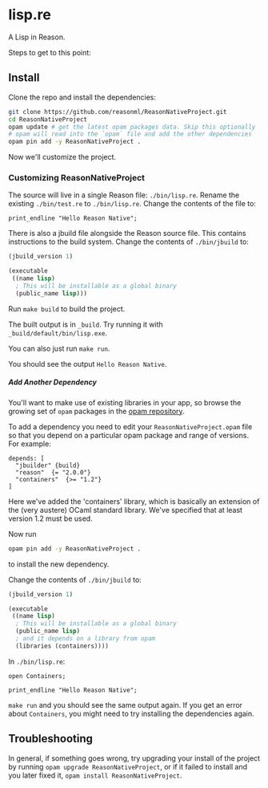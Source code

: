 # lisp.re

A Lisp in Reason.


Steps to get to this point:

## Install

Clone the repo and install the dependencies:

```sh
git clone https://github.com/reasonml/ReasonNativeProject.git
cd ReasonNativeProject
opam update # get the latest opam packages data. Skip this optionally
# opam will read into the `opam` file and add the other dependencies
opam pin add -y ReasonNativeProject .
```

Now we'll customize the project.

### Customizing ReasonNativeProject

The source will live in a single Reason file: `./bin/lisp.re`. Rename the existing `./bin/test.re` to `./bin/lisp.re`. Change the contents of the file to:

```reason
print_endline "Hello Reason Native";
```

There is also a jbuild file alongside the Reason source file. This contains instructions to the build system. Change the contents of `./bin/jbuild` to:

```lisp
(jbuild_version 1)

(executable
 ((name lisp)
  ; This will be installable as a global binary
  (public_name lisp)))
```

Run `make build` to build the project.

The built output is in `_build`. Try running it with `_build/default/bin/lisp.exe`.

You can also just run `make run`.

You should see the output `Hello Reason Native`.

##### Add Another Dependency

You'll want to make use of existing libraries in your app, so browse the growing set of `opam` packages in the [opam repository](http://opam.ocaml.org/packages/).

To add a dependency you need to edit your `ReasonNativeProject.opam` file so that you depend on a particular opam package and range of versions. For example:

```
depends: [
  "jbuilder" {build}
  "reason"  {= "2.0.0"}
  "containers"  {>= "1.2"}
]
```
Here we've added the 'containers' library, which is basically an extension of the (very austere) OCaml standard library. We've specified that at least version 1.2 must be used.

Now run

```bash
opam pin add -y ReasonNativeProject .
```

to install the new dependency.


Change the contents of `./bin/jbuild` to:

```lisp
(jbuild_version 1)

(executable
 ((name lisp)
  ; This will be installable as a global binary
  (public_name lisp)
  ; and it depends on a library from opam
  (libraries (containers))))
```

In `./bin/lisp.re`:

```reason
open Containers;

print_endline "Hello Reason Native";
```

`make run` and you should see the same output again. If you get an error about `Containers`, you might need to try installing the dependencies again.

## Troubleshooting

In general, if something goes wrong, try upgrading your install of the project
by running `opam upgrade ReasonNativeProject`, or if it failed to install and you
later fixed it, `opam install ReasonNativeProject`.

